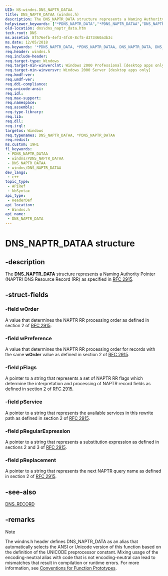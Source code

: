 ```yaml
---
UID: NS:windns.DNS_NAPTR_DATAA
title: DNS_NAPTR_DATAA (windns.h)
description: The DNS_NAPTR_DATA structure represents a Naming Authority Pointer (NAPTR) DNS Resource Record (RR) as specified in RFC 2915. (ANSI)
helpviewer_keywords: ["*PDNS_NAPTR_DATA","*PDNS_NAPTR_DATAA","DNS_NAPTR_DATA","DNS_NAPTR_DATA structure [DNS]","DNS_NAPTR_DATAA","PDNS_NAPTR_DATA","PDNS_NAPTR_DATA structure pointer [DNS]","dns.dns_naptr_data","windns/DNS_NAPTR_DATA","windns/PDNS_NAPTR_DATA"]
old-location: dns\dns_naptr_data.htm
tech.root: DNS
ms.assetid: 8f576efb-4ef3-4fc0-8cf5-d373460a3b3c
ms.date: 12/05/2018
ms.keywords: '*PDNS_NAPTR_DATA, *PDNS_NAPTR_DATAA, DNS_NAPTR_DATA, DNS_NAPTR_DATA structure [DNS], DNS_NAPTR_DATAA, PDNS_NAPTR_DATA, PDNS_NAPTR_DATA structure pointer [DNS], dns.dns_naptr_data, windns/DNS_NAPTR_DATA, windns/PDNS_NAPTR_DATA'
req.header: windns.h
req.include-header: 
req.target-type: Windows
req.target-min-winverclnt: Windows 2000 Professional [desktop apps only]
req.target-min-winversvr: Windows 2000 Server [desktop apps only]
req.kmdf-ver: 
req.umdf-ver: 
req.ddi-compliance: 
req.unicode-ansi: 
req.idl: 
req.max-support: 
req.namespace: 
req.assembly: 
req.type-library: 
req.lib: 
req.dll: 
req.irql: 
targetos: Windows
req.typenames: DNS_NAPTR_DATAA, *PDNS_NAPTR_DATAA
req.redist: 
ms.custom: 19H1
f1_keywords:
 - PDNS_NAPTR_DATAA
 - windns/PDNS_NAPTR_DATAA
 - DNS_NAPTR_DATAA
 - windns/DNS_NAPTR_DATAA
dev_langs:
 - c++
topic_type:
 - APIRef
 - kbSyntax
api_type:
 - HeaderDef
api_location:
 - Windns.h
api_name:
 - DNS_NAPTR_DATA
---
```


# DNS_NAPTR_DATAA structure


## -description

The 
<b>DNS_NAPTR_DATA</b> structure represents a Naming Authority Pointer (NAPTR) DNS Resource Record (RR) as specified in <a href="https://www.ietf.org/rfc/rfc2915.txt">RFC 2915</a>.

## -struct-fields

### -field wOrder

 A value that determines the NAPTR RR processing order as defined in section 2 of <a href="https://www.ietf.org/rfc/rfc2915.txt">RFC 2915</a>.

### -field wPreference

A value that determines the NAPTR RR processing  order  for records with the same <b>wOrder</b> value as defined in section 2 of <a href="https://www.ietf.org/rfc/rfc2915.txt">RFC 2915</a>.

### -field pFlags

A pointer to a string  that represents a set of NAPTR RR flags which determine the interpretation and processing of NAPTR record fields as defined in section 2 of <a href="https://www.ietf.org/rfc/rfc2915.txt">RFC 2915</a>.

### -field pService

A pointer to a string that represents the available services in this rewrite path as defined in section 2 of <a href="https://www.ietf.org/rfc/rfc2915.txt">RFC 2915</a>.

### -field pRegularExpression

A pointer to a string that represents a substitution expression as defined in sections 2 and 3 of <a href="https://www.ietf.org/rfc/rfc2915.txt">RFC 2915</a>.

### -field pReplacement

A pointer to a string that represents the next NAPTR query name as defined in section 2 of <a href="https://www.ietf.org/rfc/rfc2915.txt">RFC 2915</a>.

## -see-also

<a href="/windows/win32/api/windns/ns-windns-dns_recorda">DNS_RECORD</a>

## -remarks

> [!NOTE]
> The windns.h header defines DNS_NAPTR_DATA as an alias that automatically selects the ANSI or Unicode version of this function based on the definition of the UNICODE preprocessor constant. Mixing usage of the encoding-neutral alias with code that is not encoding-neutral can lead to mismatches that result in compilation or runtime errors. For more information, see [Conventions for Function Prototypes](/windows/win32/intl/conventions-for-function-prototypes).

